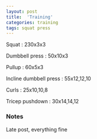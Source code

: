 ```yaml
---
layout: post
title:  'Training'
categories: training
tags: squat press
---
```


Squat : 230x3x3

Dumbbell press  : 50x10x3

Pullup  : 60x5x3

Incline dumbbell press : 55x12,12,10

Curls : 25x10,10,8

Tricep pushdown : 30x14,14,12

### Notes

Late post, everything fine
